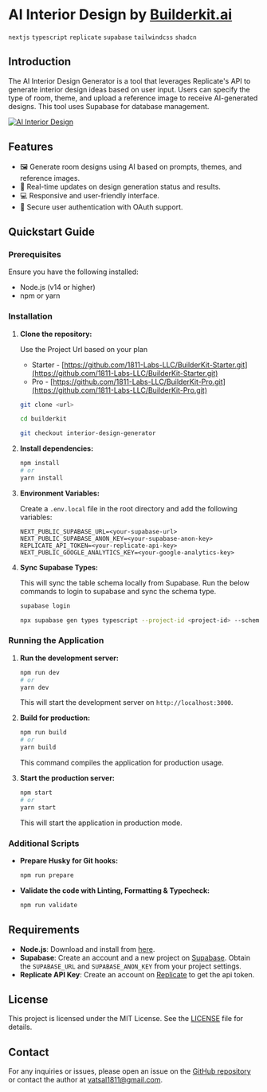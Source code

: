 # AI Interior Design by [Builderkit.ai](https://www.builderkit.ai)

`nextjs` `typescript` `replicate` `supabase` `tailwindcss` `shadcn`

## Introduction

The AI Interior Design Generator is a tool that leverages Replicate's API to generate interior design ideas based on user input. Users can specify the type of room, theme, and upload a reference image to receive AI-generated designs. This tool uses Supabase for database management.

<a href="https://interior-design.builderkit.ai/generate" target="_blank" rel="noopener">
  <picture>
    <img alt="AI Interior Design" src="https://interior-design.builderkit.ai/github-cover.webp" />
  </picture>
</a>

## Features

- 🖼️ Generate room designs using AI based on prompts, themes, and reference images.
- 🔄 Real-time updates on design generation status and results.
- 💻 Responsive and user-friendly interface.
- 🔗 Secure user authentication with OAuth support.

## Quickstart Guide

### Prerequisites

Ensure you have the following installed:

- Node.js (v14 or higher)
- npm or yarn

### Installation

1. **Clone the repository:**

   Use the Project Url based on your plan

   - Starter - [https://github.com/1811-Labs-LLC/BuilderKit-Starter.git](https://github.com/1811-Labs-LLC/BuilderKit-Starter.git)
   - Pro - [https://github.com/1811-Labs-LLC/BuilderKit-Pro.git](https://github.com/1811-Labs-LLC/BuilderKit-Pro.git)

   ```sh
   git clone <url>

   cd builderkit

   git checkout interior-design-generator
   ```

2. **Install dependencies:**

   ```sh
   npm install
   # or
   yarn install
   ```

3. **Environment Variables:**

   Create a `.env.local` file in the root directory and add the following variables:

   ```plaintext
   NEXT_PUBLIC_SUPABASE_URL=<your-supabase-url>
   NEXT_PUBLIC_SUPABASE_ANON_KEY=<your-supabase-anon-key>
   REPLICATE_API_TOKEN=<your-replicate-api-key>
   NEXT_PUBLIC_GOOGLE_ANALYTICS_KEY=<your-google-analytics-key>
   ```

4. **Sync Supabase Types:**

   This will sync the table schema locally from Supabase. Run the below commands to login to supabase and sync the schema type.

   ```sh
   supabase login

   npx supabase gen types typescript --project-id <project-id> --schema public > src/types/supabase.ts
   ```

### Running the Application

1. **Run the development server:**

   ```sh
   npm run dev
   # or
   yarn dev
   ```

   This will start the development server on `http://localhost:3000`.

2. **Build for production:**

   ```sh
   npm run build
   # or
   yarn build
   ```

   This command compiles the application for production usage.

3. **Start the production server:**

   ```sh
   npm start
   # or
   yarn start
   ```

   This will start the application in production mode.

### Additional Scripts

- **Prepare Husky for Git hooks:**

  ```sh
  npm run prepare
  ```

- **Validate the code with Linting, Formatting & Typecheck:**

  ```sh
  npm run validate
  ```

## Requirements

- **Node.js**: Download and install from [here](https://nodejs.org/).
- **Supabase**: Create an account and a new project on [Supabase](https://supabase.com/). Obtain the `SUPABASE_URL` and `SUPABASE_ANON_KEY` from your project settings.
- **Replicate API Key**: Create an account on [Replicate](https://replicate.com/) to get the api token.

## License

This project is licensed under the MIT License. See the [LICENSE](https://www.builderkit.ai/license) file for details.

## Contact

For any inquiries or issues, please open an issue on the [GitHub repository](https://github.com/1811-Labs-LLC/BuilderKit) or contact the author at [vatsal1811@gmail.com](mailto:vatsal1811@gmail.com).
